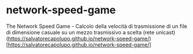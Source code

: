 # network-speed-game
The Network Speed Game - Calcolo della velocità di trasmissione di un file di dimensione casuale su un mezzo trasmissivo a scelta (rete unicast)
(https://salvatorecapolupo.github.io/network-speed-game/)[https://salvatorecapolupo.github.io/network-speed-game/]
